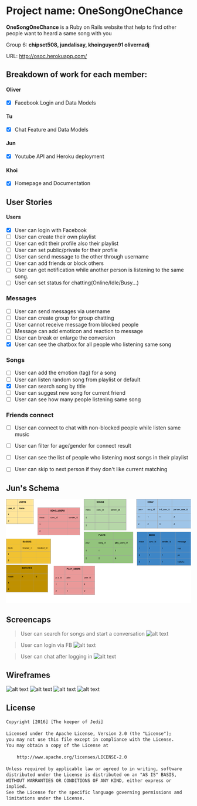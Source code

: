 # Project name: OneSongOneChance

**OneSongOneChance** is a Ruby on Rails website that help to find other people want to heard a same song with you

Group 6: **chipset508, jundalisay, khoinguyen91 olivernadj**

URL: http://osoc.herokuapp.com/


## Breakdown of work for each member:

#### Oliver
* [x] Facebook Login and Data Models

#### Tu
* [x] Chat Feature and Data Models

#### Jun
* [x] Youtube API and Heroku deployment

#### Khoi 
* [x] Homepage and Documentation


## User Stories

#### Users
* [x] User can login with Facebook
* [ ] User can create their own playlist
* [ ] User can edit their profile also their playlist
* [ ] User can set public/private for their profile
* [ ] User can send message to the other through username
* [ ] User can add friends or block others
* [ ] User can get notification while another person is listening to the same song.
* [ ] User can set status for chatting(Online/Idle/Busy...)

### Messages
* [ ] User can send messages via username
* [ ] User can create group for group chatting
* [ ] User cannot receive message from blocked people
* [ ] Message can add emoticon and reaction to message
* [ ] User can break or enlarge the conversion 
* [x] User can see the chatbox for all people who listening same song

### Songs
* [ ] User can add the emotion (tag) for a song
* [ ] User can listen random song from playlist or default
* [x] User can search song by title
* [ ] User can suggest new song for current friend
* [ ] User can see how many people listening same song

### Friends connect
* [ ] User can connect to chat with non-blocked people while listen same music
* [ ] User can filter for age/gender for connect result
* [ ] User can see the list of people who listening most songs in their playlist
* [ ] User can skip to next person if they don't like current matching


## Jun's Schema

![alt text](/osoc.png) 


## Screencaps

> User can search for songs and start a conversation
![alt text](/searchvid.gif) 


> User can login via FB
![alt text](/loginwithfb.gif) 


> User can chat after logging in
![alt text](/chat.gif) 



## Wireframes

![alt text](/wireframe/homepage.png)
![alt text](/wireframe/signup.png)
![alt text](/wireframe/profile.png)
![alt text](/wireframe/chatwindow.png)

## License

    Copyright [2016] [The keeper of Jedi]

    Licensed under the Apache License, Version 2.0 (the "License");
    you may not use this file except in compliance with the License.
    You may obtain a copy of the License at

        http://www.apache.org/licenses/LICENSE-2.0

    Unless required by applicable law or agreed to in writing, software
    distributed under the License is distributed on an "AS IS" BASIS,
    WITHOUT WARRANTIES OR CONDITIONS OF ANY KIND, either express or implied.
    See the License for the specific language governing permissions and
    limitations under the License.